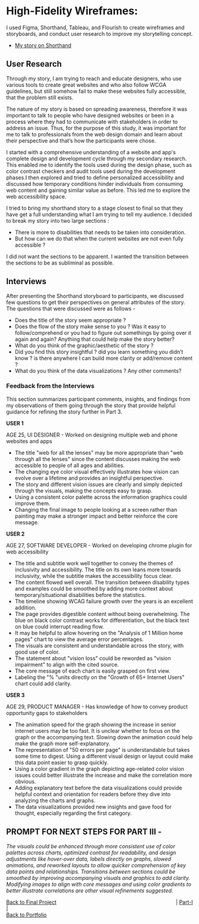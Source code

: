 # High-Fidelity Wireframes:

I used Figma, Shorthand, Tableau, and Flourish to create wireframes and storyboards, and conduct user research to improve my storytelling concept.
* [My story on Shorthand](https://preview.shorthand.com/PHyUirO3oRUxfzYa)

## User Research 

Through my story, I am trying to reach and educate designers, who use various tools to create great websites and who also follow WCGA guidelines, but still somehow fail to make these websites fully accessible, that the problem still exists.

The nature of my story is based on spreading awareness, therefore it was important to talk to people who have designed websites or been in a process where they had to communicate with stakeholders in order to address an issue. Thus, for the purpose of this study, it was important for me to talk to professionals from the web design domain and learn about their perspective and that’s how the participants were chose. 

I started with a comprehensive understanding of a website and app's complete design and development cycle through my secondary research. This enabled me to identify the tools used during the design phase, such as color contrast checkers and audit tools used during the development phases.I then explored and tried to define personalized accessibility and discussed how temporary conditions hinder individuals from consuming web content and gaining similar value as before. This led me to explore the web accessibility space.

I tried to bring my shorthand story to a stage closest to final so that they have get a full understanding what I am trying to tell my audience. I decided to break my story into two large sections :

* There is more to disabilities that needs to be taken into consideration.
* But how can we do that when the current websites are not even fully accessible ?

I did not want the sections to be apparent. I wanted the transition between the sections to be as subliminal as possible. 

## Interviews 

After presenting the Shorthand storyboard to participants, we discussed few questions to get their perspectives on general attributes of the story. The questions that were discussed were as follows - 

* Does the title of the story seem appropriate ? 
* Does the flow of the story make sense to you ? Was it easy to follow/comprehend or you had to figure out somethings by going over it again and again? Anything that could help make the story better?
* What do you think of the graphic/aesthetic of the story ?
* Did you find this story insightful ? did you learn something you didn’t know ? is there anywhere I can build more clarity or add/remove content ?
* What do you think of the data visualizations ? Any other comments?


### Feedback from the Interviews

This section summarizes participant comments, insights, and findings from my observations of them going through the story that provide helpful guidance for refining the story further in Part 3. 

**USER 1** 

AGE 25, UI DESIGNER - Worked on designing multiple web and phone websites and apps

* The title "web for all the lenses" may be more appropriate than "web through all the lenses" since the content discusses making the web accessible to people of all ages and abilities.
* The changing eye color visual effectively illustrates how vision can evolve over a lifetime and provides an insightful perspective.
* The story and different vision issues are clearly and simply depicted through the visuals, making the concepts easy to grasp.
* Using a consistent color palette across the information graphics could improve them.
* Changing the final image to people looking at a screen rather than painting may make a stronger impact and better reinforce the core message.

**USER 2**

AGE 27, SOFTWARE DEVELOPER - Worked on developing chrome plugin for web accessibility

* The title and subtitle work well together to convey the themes of inclusivity and accessibility. The title on its own leans more towards inclusivity, while the subtitle makes the accessibility focus clear.
* The content flowed well overall. The transition between disability types and examples could be smoothed by adding more context about temporary/situational disabilities before the statistics.
* The timeline showing WCAG failure growth over the years is an excellent addition.
* The page provides digestible content without being overwhelming. The blue on black color contrast works for differentiation, but the black text on blue could interrupt reading flow.
* It may be helpful to allow hovering on the "Analysis of 1 Million home pages" chart to view the average error percentages.
* The visuals are consistent and understandable across the story, with good use of color.
* The statement about "vision loss" could be reworded as "vision impairment" to align with the cited source.
* The core message of each chart is easily grasped on first view.
* Labeling the "% "units directly on the "Growth of 65+ Internet Users" chart could add clarity.

**USER 3** 

AGE 29, PRODUCT MANAGER - Has knowledge of how to convey product opportunity gaps to stakeholders

* The animation speed for the graph showing the increase in senior internet users may be too fast. It is unclear whether to focus on the graph or the accompanying text. Slowing down the animation could help make the graph more self-explanatory.
* The representation of "50 errors per page" is understandable but takes some time to digest. Using a different visual design or layout could make this data point easier to grasp quickly.
* Using a color gradient in the graph depicting age-related color vision issues could better illustrate the increase and make the correlation more obvious.
* Adding explanatory text before the data visualizations could provide helpful context and orientation for readers before they dive into analyzing the charts and graphs.
* The data visualizations provided new insights and gave food for thought, especially regarding the first category.

## PROMPT FOR NEXT STEPS FOR PART III - 

_The visuals could be enhanced through more consistent use of color palettes across charts, optimized contrast for readability, and design adjustments like hover-over data, labels directly on graphs, slowed animations, and reworked layouts to allow quicker comprehension of key data points and relationships. Transitions between sections could be smoothed by improving accompanying visuals and graphics to add clarity. Modifying images to align with core messages and using color gradients to better illustrate correlations are other visual refinements suggested._



[Back to Final Project](final_project_MishPatel.md)&emsp;&emsp;&emsp;&emsp;&emsp;&emsp;&emsp;&emsp;&emsp;&emsp;&emsp;&emsp;&emsp;&emsp;&emsp;&emsp;&emsp;&emsp;&emsp;&emsp;&emsp;&emsp;&emsp;| [Part-I](Final_Part_1.md) |<br>
[Back to Portfolio](README.md)
